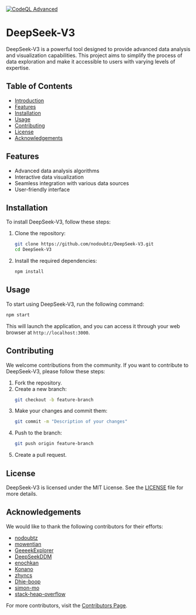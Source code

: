 [![CodeQL Advanced](https://github.com/nodoubtz/DeepSeek-V3/actions/workflows/codeql.yml/badge.svg?branch=main)](https://github.com/nodoubtz/DeepSeek-V3/actions/workflows/codeql.yml)

# DeepSeek-V3

DeepSeek-V3 is a powerful tool designed to provide advanced data analysis and visualization capabilities. This project aims to simplify the process of data exploration and make it accessible to users with varying levels of expertise.

## Table of Contents

- [Introduction](#introduction)
- [Features](#features)
- [Installation](#installation)
- [Usage](#usage)
- [Contributing](#contributing)
- [License](#license)
- [Acknowledgements](#acknowledgements)

## Features

- Advanced data analysis algorithms
- Interactive data visualization
- Seamless integration with various data sources
- User-friendly interface

## Installation

To install DeepSeek-V3, follow these steps:

1. Clone the repository:
    ```bash
    git clone https://github.com/nodoubtz/DeepSeek-V3.git
    cd DeepSeek-V3
    ```

2. Install the required dependencies:
    ```bash
    npm install
    ```

## Usage

To start using DeepSeek-V3, run the following command:
```bash
npm start
```
This will launch the application, and you can access it through your web browser at `http://localhost:3000`.

## Contributing

We welcome contributions from the community. If you want to contribute to DeepSeek-V3, please follow these steps:

1. Fork the repository.
2. Create a new branch:
    ```bash
    git checkout -b feature-branch
    ```
3. Make your changes and commit them:
    ```bash
    git commit -m "Description of your changes"
    ```
4. Push to the branch:
    ```bash
    git push origin feature-branch
    ```
5. Create a pull request.

## License

DeepSeek-V3 is licensed under the MIT License. See the [LICENSE](LICENSE) file for more details.

## Acknowledgements

We would like to thank the following contributors for their efforts:
- [nodoubtz](https://github.com/nodoubtz)
- [mowentian](https://github.com/mowentian)
- [GeeeekExplorer](https://github.com/GeeeekExplorer)
- [DeepSeekDDM](https://github.com/DeepSeekDDM)
- [enochkan](https://github.com/enochkan)
- [Konano](https://github.com/Konano)
- [zhyncs](https://github.com/zhyncs)
- [Dhie-boop](https://github.com/Dhie-boop)
- [simon-mo](https://github.com/simon-mo)
- [stack-heap-overflow](https://github.com/stack-heap-overflow)

For more contributors, visit the [Contributors Page](https://github.com/nodoubtz/DeepSeek-V3/graphs/contributors).
